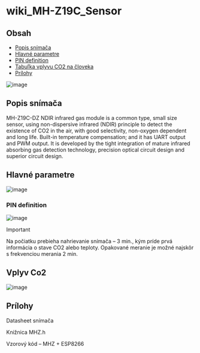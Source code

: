 # wiki_MH-Z19C_Sensor

## Obsah
- [Popis snímača](#Popis-snímača)
- [Hlavné parametre](#Hlavné-parametre)
- [PIN definition](#PIN-definition)
- [Tabuľka vplyvu CO2 na človeka](#Vplyv-Co2)
- [Prílohy](#Prílohy)


![image](https://github.com/user-attachments/assets/903c353b-3db8-4703-b7a6-bd9e1e8db9b1)


## Popis snímača

MH-Z19C-DZ NDIR infrared gas module is a common type, small size sensor, using non-dispersive infrared (NDIR) principle to detect the existence of CO2 in the air, with good selectivity, non-oxygen dependent and long life. Built-in temperature compensation; and it has UART output and PWM output. It is developed by the tight integration of mature infrared absorbing gas detection technology, precision optical circuit design and superior circuit design.

## Hlavné parametre

 ![image](https://github.com/user-attachments/assets/34d6a381-1e32-47a9-9615-6f4f9f187b0f)


### PIN definition

![image](https://github.com/user-attachments/assets/4b25f7cd-a647-4a8b-ae98-a171cc3d1172)

>[!Important]
> Na počiatku prebieha nahrievanie snímača – 3 min., kým príde prvá informácia o stave CO2 alebo teploty. Opakované meranie je možné najskôr s frekvenciou merania 2 min.

## Vplyv Co2
![image](https://github.com/user-attachments/assets/db7fef2b-536f-4fe9-9db4-8b69feeaf8e9)


## Prílohy

Datasheet snímača

Knižnica MHZ.h

Vzorový kód – MHZ + ESP8266
